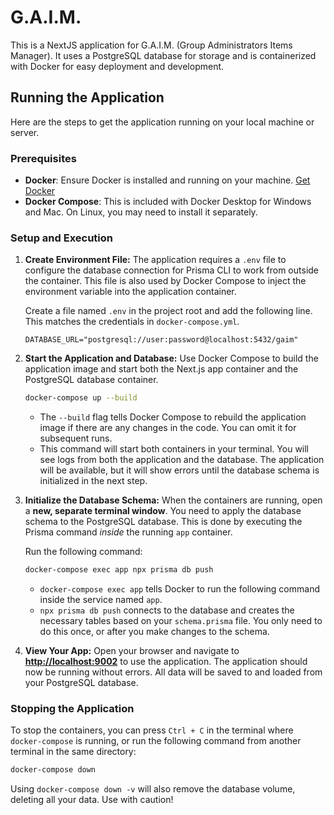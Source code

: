 # G.A.I.M.

This is a NextJS application for G.A.I.M. (Group Administrators Items Manager). It uses a PostgreSQL database for storage and is containerized with Docker for easy deployment and development.

## Running the Application

Here are the steps to get the application running on your local machine or server.

### Prerequisites

- **Docker**: Ensure Docker is installed and running on your machine. [Get Docker](https://www.docker.com/get-started)
- **Docker Compose**: This is included with Docker Desktop for Windows and Mac. On Linux, you may need to install it separately.

### Setup and Execution

1.  **Create Environment File:**
    The application requires a `.env` file to configure the database connection for Prisma CLI to work from outside the container. This file is also used by Docker Compose to inject the environment variable into the application container.

    Create a file named `.env` in the project root and add the following line. This matches the credentials in `docker-compose.yml`.

    ```
    DATABASE_URL="postgresql://user:password@localhost:5432/gaim"
    ```

2.  **Start the Application and Database:**
    Use Docker Compose to build the application image and start both the Next.js app container and the PostgreSQL database container.

    ```bash
    docker-compose up --build
    ```

    - The `--build` flag tells Docker Compose to rebuild the application image if there are any changes in the code. You can omit it for subsequent runs.
    - This command will start both containers in your terminal. You will see logs from both the application and the database. The application will be available, but it will show errors until the database schema is initialized in the next step.

3.  **Initialize the Database Schema:**
    When the containers are running, open a **new, separate terminal window**. You need to apply the database schema to the PostgreSQL database. This is done by executing the Prisma command _inside_ the running `app` container.

    Run the following command:

    ```bash
    docker-compose exec app npx prisma db push
    ```

    - `docker-compose exec app` tells Docker to run the following command inside the service named `app`.
    - `npx prisma db push` connects to the database and creates the necessary tables based on your `schema.prisma` file. You only need to do this once, or after you make changes to the schema.

4.  **View Your App:**
    Open your browser and navigate to **[http://localhost:9002](http://localhost:9002)** to use the application. The application should now be running without errors. All data will be saved to and loaded from your PostgreSQL database.

### Stopping the Application

To stop the containers, you can press `Ctrl + C` in the terminal where `docker-compose` is running, or run the following command from another terminal in the same directory:

```bash
docker-compose down
```

Using `docker-compose down -v` will also remove the database volume, deleting all your data. Use with caution!
